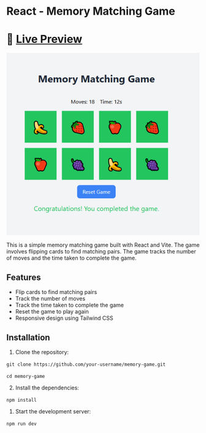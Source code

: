 # React - Memory Matching Game

# 🔗 [Live Preview](https://charming-kitten-2c05c4.netlify.app/)

![Design preview](./public/preview.png)

This is a simple memory matching game built with React and Vite. The game involves flipping cards to find matching pairs. The game tracks the number of moves and the time taken to complete the game.

## Features

- Flip cards to find matching pairs
- Track the number of moves
- Track the time taken to complete the game
- Reset the game to play again
- Responsive design using Tailwind CSS

## Installation

1. Clone the repository:

`git clone https://github.com/your-username/memory-game.git`

`cd memory-game`

2. Install the dependencies:

`npm install`

1. Start the development server:

`npm run dev`
